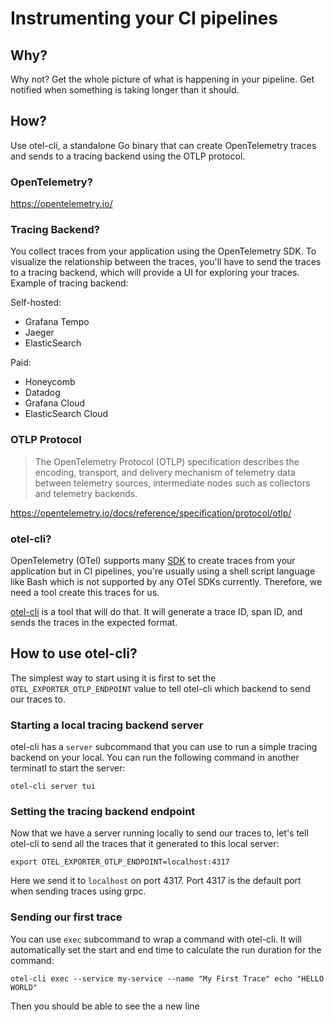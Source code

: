 # Instrumenting your CI pipelines

## Why?

Why not?
Get the whole picture of what is happening in your pipeline. Get notified when something is taking longer than it should.

## How?

Use otel-cli, a standalone Go binary that can create OpenTelemetry traces and sends to a tracing backend using the OTLP protocol.

### OpenTelemetry?

https://opentelemetry.io/

### Tracing Backend?

You collect traces from your application using the OpenTelemetry SDK. To visualize the relationship between the traces, you'll have to send the traces to a tracing backend, which will provide a UI for exploring your traces. Example of tracing backend:

Self-hosted:
- Grafana Tempo
- Jaeger
- ElasticSearch

Paid:
- Honeycomb
- Datadog
- Grafana Cloud
- ElasticSearch Cloud

### OTLP Protocol

> The OpenTelemetry Protocol (OTLP) specification describes the encoding, transport, and delivery mechanism of telemetry data between telemetry sources, intermediate nodes such as collectors and telemetry backends.

https://opentelemetry.io/docs/reference/specification/protocol/otlp/


### otel-cli?

OpenTelemetry (OTel) supports many [SDK](https://opentelemetry.io/docs/instrumentation/) to create traces from your application but in CI pipelines, you're usually using a shell script language like Bash which is not supported by any OTel SDKs currently. Therefore, we need a tool create this traces for us.

[otel-cli](https://github.com/equinix-labs/otel-cli) is a tool that will do that. It will generate a trace ID, span ID, and sends the traces in the expected format.

## How to use otel-cli?

The simplest way to start using it is first to set the `OTEL_EXPORTER_OTLP_ENDPOINT` value to tell otel-cli which backend to send our traces to.

### Starting a local tracing backend server

otel-cli has a `server` subcommand that you can use to run a simple tracing backend on your local. You can run the following command in another terminatl to start the server:

```
otel-cli server tui
```

### Setting the tracing backend endpoint

Now that we have a server running locally to send our traces to, let's tell otel-cli to send all the traces that it generated to this local server:

```
export OTEL_EXPORTER_OTLP_ENDPOINT=localhost:4317
```

Here we send it to `localhost` on port 4317. Port 4317 is the default port when sending traces using grpc.

### Sending our first trace

You can use `exec` subcommand to wrap a command with otel-cli. It will automatically set the start and end time to calculate the run duration for the command:

```
otel-cli exec --service my-service --name "My First Trace" echo "HELLO WORLD"
```

Then you should be able to see the a new line 
